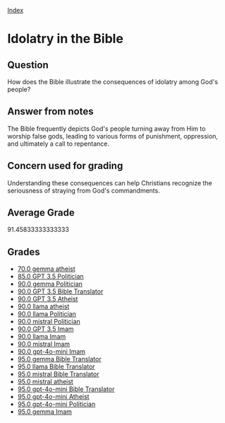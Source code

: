 
[Index](../../index.md)
# Idolatry in the Bible
## Question
How does the Bible illustrate the consequences of idolatry among God's people?

## Answer from notes
The Bible frequently depicts God's people turning away from Him to worship false gods, leading to various forms of punishment, oppression, and ultimately a call to repentance.

## Concern used for grading
Understanding these consequences can help Christians recognize the seriousness of straying from God's commandments.

## Average Grade
91.45833333333333

## Grades
 * [70.0 gemma atheist](../answers/gemma_atheist/Idolatry_in_the_Bible.md)
 * [85.0 GPT 3.5 Politician](../answers/GPT_3.5_Politician/Idolatry_in_the_Bible.md)
 * [90.0 gemma Politician](../answers/gemma_Politician/Idolatry_in_the_Bible.md)
 * [90.0 GPT 3.5 Bible Translator](../answers/GPT_3.5_Bible_Translator/Idolatry_in_the_Bible.md)
 * [90.0 GPT 3.5 Atheist](../answers/GPT_3.5_Atheist/Idolatry_in_the_Bible.md)
 * [90.0 llama atheist](../answers/llama_atheist/Idolatry_in_the_Bible.md)
 * [90.0 llama Politician](../answers/llama_Politician/Idolatry_in_the_Bible.md)
 * [90.0 mistral Politician](../answers/mistral_Politician/Idolatry_in_the_Bible.md)
 * [90.0 GPT 3.5 Imam](../answers/GPT_3.5_Imam/Idolatry_in_the_Bible.md)
 * [90.0 llama Imam](../answers/llama_Imam/Idolatry_in_the_Bible.md)
 * [90.0 mistral Imam](../answers/mistral_Imam/Idolatry_in_the_Bible.md)
 * [90.0 gpt-4o-mini Imam](../answers/gpt-4o-mini_Imam/Idolatry_in_the_Bible.md)
 * [95.0 gemma Bible Translator](../answers/gemma_Bible_Translator/Idolatry_in_the_Bible.md)
 * [95.0 llama Bible Translator](../answers/llama_Bible_Translator/Idolatry_in_the_Bible.md)
 * [95.0 mistral Bible Translator](../answers/mistral_Bible_Translator/Idolatry_in_the_Bible.md)
 * [95.0 mistral atheist](../answers/mistral_atheist/Idolatry_in_the_Bible.md)
 * [95.0 gpt-4o-mini Bible Translator](../answers/gpt-4o-mini_Bible_Translator/Idolatry_in_the_Bible.md)
 * [95.0 gpt-4o-mini Atheist](../answers/gpt-4o-mini_Atheist/Idolatry_in_the_Bible.md)
 * [95.0 gpt-4o-mini Politician](../answers/gpt-4o-mini_Politician/Idolatry_in_the_Bible.md)
 * [95.0 gemma Imam](../answers/gemma_Imam/Idolatry_in_the_Bible.md)

